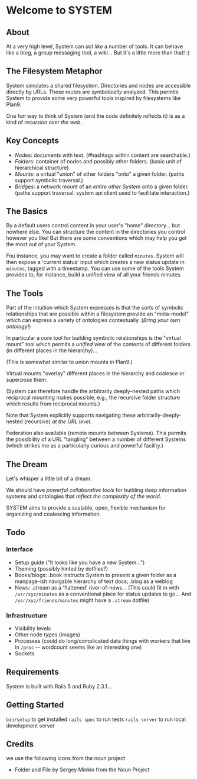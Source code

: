 # Welcome to SYSTEM

## About

At a very high level, System can *act like* a number of tools.
It can behave like a blog, a group messaging tool, a wiki...
But it's a little more than that! :)

## The Filesystem Metaphor

System simulates a shared filesystem.
Directories and nodes are accessible directly by URLs.
These routes are *symbolically* analyzed.
This permits System to provide some very powerful tools
inspired by filesystems like Plan9.

One fun way to think of System (and the code definitely reflects it) is
as a kind of *recursion over the web*.

## Key Concepts

- *Nodes*: documents with text.
  (#hashtags within content are searchable.)
- *Folders*: container of nodes and possibly other folders.
  (basic unit of hierarchical structure)
- *Mounts*: a virtual "union" of other folders "onto" a given folder.
  (paths support symbolic traversal.)
- *Bridges*: a network mount of an *entire other System* onto a given folder.
  (paths support traversal. system api client used to facilitate interaction.)

## The Basics

By a default users control content in your
user's "home" directory... but nowhere else.
You can structure the content in the directories you control however you like!
But there are some conventions which may help you get the most out of your System.

Fou instance, you may want to create a folder called `minutes`.
System will then expose a 'current status' input which creates a new status update
in `minutes`, tagged with a timestamp.
You can use some of the tools System provides to, for instance,
build a unified view of all your friends minutes.

## The Tools

Part of the intuition which System expresses is
that the sorts of symbolic relationships that are possible within a filesystem
provide an "meta-model" which can express a variety of ontologies contextually.
(*Bring your own ontology!*)

In particular a core tool for building symbolic relationships is the "virtual mount"
tool which permits a *unified view* of the contents of different folders (in different
places in the hierarchy)...

(This is somewhat similar to union mounts in Plan9.)

Virtual mounts "overlay" different places in the hierarchy and coalesce or
superpose them.

(System can therefore handle the arbitrarily deeply-nested paths which
reciprocal mounting makes possible, e.g., the recursive folder structure
which results from reciprocal mounts.)

Note that System explicitly supports navigating these
arbitrarily-deeply-nested (recursive) *at the URL level*.

Federation also available (remote mounts between Systems).
This permits the possibility of a URL "tangling" between a number of different
Systems (which strikes me as a particularly curious and powerful facility.)

## The Dream

Let's whisper a little bit of a dream.

We should have *powerful collaborative tools* for building deep information
systems and ontologies that *reflect the complexity of the world*.

SYSTEM aims to provide a scalable, open, flexible mechanism for organizing
and coalescing information.

## Todo

### Interface

- Setup guide ("It looks like you have a new System...")
- Theming (possibly hinted by dotfiles?)
- Books/blogs: .book instructs System to present a given folder as a
  manpage-ish navigable hierarchy of text docs; .blog as a weblog
- News: .stream as a 'flattened' river-of-news...
  (This could fit in with `/usr/xyz/minutes` as a conventional place
  for status updates to go...  And `/usr/xyz/friends/minutes` might
  have a `.stream` dotfile)

### Infrastructure

- Visibility levels
- Other node types (images)
- Processes (could do long/complicated data things with workers that
             live in `/proc` -- wordcount seems like an interesting one)
- Sockets

## Requirements

System is built with Rails 5 and Ruby 2.3.1...

## Getting Started

`bin/setup` to get installed
`rails spec` to run tests
`rails server` to run local development server

## Credits

we use the following icons from the noun project

- Folder and File by Sergey Minkin from the Noun Project
